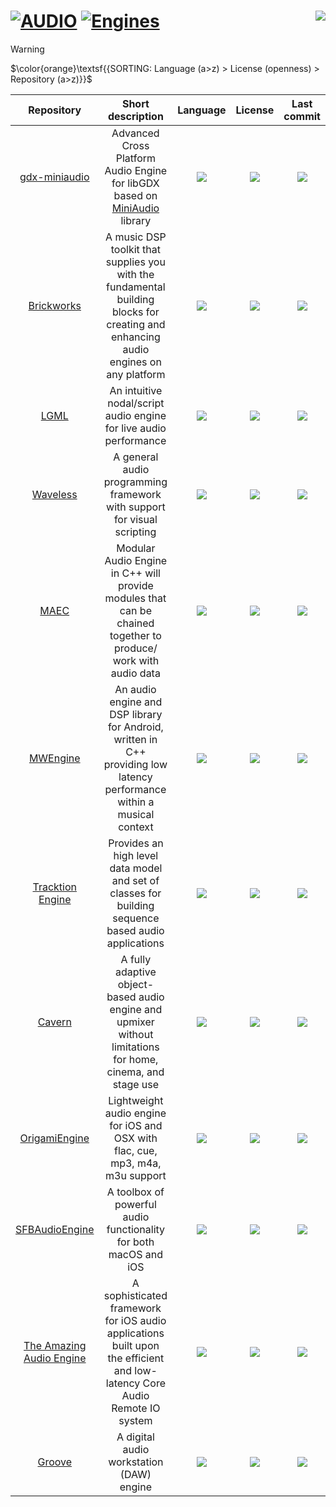# [![AUDIO](https://flat.badgen.net/badge/HyMPS/AUDIO/green?scale=1.8)](https://github.com/FORARTfe/HyMPS#- "AUDIO resources") [![Engines](https://flat.badgen.net/badge/HyMPS/Engines/blue?scale=1.8&label=)](https://github.com/FORARTfe/HyMPS#engines "Engines") <a href="https://visitorbadge.io/status?path=https%3A%2F%2Fgithub.com%2FFORARTfe%2FHyMPS%2Fblob%2Fmain%2FAudio%2FEngines.md"><img align="right" src="https://api.visitorbadge.io/api/combined?path=https%3A%2F%2Fgithub.com%2FFORARTfe%2FHyMPS%2Fblob%2Fmain%2FAudio%2FEngines.md&label=T/PV&labelColor=%23323232&countColor=%23c2ff00&style=flat-square&labelStyle=none" /></a>

> [!WARNING]
> $\color{orange}\textsf{{SORTING: Language (a>z) > License (openness) > Repository (a>z)}}$

|Repository|Short description|Language|License|Last commit|
|:-:|:-:|:-:|:-:|:-:|
|[gdx-miniaudio](https://github.com/rednblackgames/gdx-miniaudio#readme)|Advanced Cross Platform Audio Engine for libGDX based on [MiniAudio](https://miniaud.io/) library|[![](https://img.shields.io/github/languages/top/rednblackgames/gdx-miniaudio?color=pink&style=flat-square)](https://github.com/rednblackgames/gdx-miniaudio/graphs/contributors)|[![](https://flat.badgen.net/github/license/rednblackgames/gdx-miniaudio?label=)](https://github.com/rednblackgames/gdx-miniaudio/blob/master/LICENSE)|[![](https://img.shields.io/github/last-commit/rednblackgames/gdx-miniaudio?style=flat-square&label=)](https://github.com/rednblackgames/gdx-miniaudio/graphs/code-frequency)|
|[Brickworks](https://github.com/sdangelo/brickworks#readme)|A music DSP toolkit that supplies you with the fundamental building blocks for creating and enhancing audio engines on any platform|[![](https://img.shields.io/github/languages/top/sdangelo/brickworks?color=pink&style=flat-square)](https://github.com/sdangelo/brickworks/graphs/contributors)|[![](https://flat.badgen.net/github/license/sdangelo/brickworks?label=)](https://github.com/sdangelo/brickworks/blob/main/LICENSE)|[![](https://flat.badgen.net/static/status/Archived/624711?label=)](https://github.com/sdangelo/brickworks/graphs/code-frequency)|
|[LGML](https://github.com/OrganicOrchestra/LGML#readme)|An intuitive nodal/script audio engine for live audio performance|[![](https://img.shields.io/github/languages/top/OrganicOrchestra/LGML?color=pink&style=flat-square)](https://github.com/OrganicOrchestra/LGML/graphs/contributors)|[![](https://flat.badgen.net/github/license/OrganicOrchestra/LGML?style=flat-square&label=)](https://github.com/OrganicOrchestra/LGML/blob/master/LICENSE)|[![](https://img.shields.io/github/last-commit/OrganicOrchestra/LGML/master?style=flat-square&label=)](https://github.com/OrganicOrchestra/LGML/graphs/code-frequency)|
|[Waveless](https://github.com/zhangdoa/Waveless#readme)|A general audio programming framework with support for visual scripting|[![](https://img.shields.io/github/languages/top/zhangdoa/Waveless?color=pink&style=flat-square)](https://github.com/zhangdoa/Waveless/graphs/contributors)|[![](https://flat.badgen.net/github/license/zhangdoa/Waveless?label=)](https://github.com/zhangdoa/Waveless/blob/master/LICENSE.md)|[![](https://img.shields.io/github/last-commit/zhangdoa/Waveless/master?style=flat-square&label=)](https://github.com/zhangdoa/Waveless/graphs/code-frequency)|
|[MAEC](https://github.com/OwenCochell/maec#readme)|Modular Audio Engine in C++ will provide modules that can be chained together to produce/ work with audio data|[![](https://img.shields.io/github/languages/top/OwenCochell/maec?color=pink&style=flat-square)](https://github.com/OwenCochell/maec/graphs/contributors)|[![](https://flat.badgen.net/github/license/OwenCochell/maec?label=)](https://github.com/OwenCochell/maec/blob/main/LICENSE)|[![](https://img.shields.io/github/last-commit/OwenCochell/maec?style=flat-square&label=)](https://github.com/OwenCochell/maec/graphs/code-frequency)|
|[MWEngine](https://github.com/igorski/MWEngine#readme)|An audio engine and DSP library for Android, written in C++ providing low latency performance within a musical context|[![](https://img.shields.io/github/languages/top/igorski/MWEngine?color=pink&style=flat-square)](https://github.com/igorski/MWEngine/graphs/contributors)|[![](https://flat.badgen.net/github/license/igorski/MWEngine?label=)](https://github.com/igorski/MWEngine/blob/master/LICENSE)|[![](https://img.shields.io/github/last-commit/igorski/MWEngine?style=flat-square&label=)](https://github.com/igorski/MWEngine/graphs/code-frequency)|
|[Tracktion Engine](https://github.com/Tracktion/tracktion_engine#readme)|Provides an high level data model and set of classes for building sequence based audio applications|[![](https://img.shields.io/github/languages/top/Tracktion/tracktion_engine?color=pink&style=flat-square)](https://github.com/Tracktion/tracktion_engine/graphs/contributors)|[![](https://flat.badgen.net/badge/license/Other/blue?label=)](https://github.com/Tracktion/tracktion_engine/blob/develop/LICENSE.md)|[![](https://img.shields.io/github/last-commit/Tracktion/tracktion_engine?style=flat-square&label=)](https://github.com/Tracktion/tracktion_engine/graphs/code-frequency)|
|[Cavern](https://github.com/VoidXH/Cavern#readme)|A fully adaptive object-based audio engine and upmixer without limitations for home, cinema, and stage use|[![](https://img.shields.io/github/languages/top/VoidXH/Cavern?color=pink&style=flat-square)](https://github.com/VoidXH/Cavern/graphs/contributors)|[![](https://flat.badgen.net/badge/license/Other/blue?label=)](https://github.com/VoidXH/Cavern/blob/master/LICENSE.md)|[![](https://img.shields.io/github/last-commit/VoidXH/Cavern/master?style=flat-square&label=)](https://github.com/VoidXH/Cavern/graphs/code-frequency)|
|[OrigamiEngine](https://github.com/ap4y/OrigamiEngine#readme)|Lightweight audio engine for iOS and OSX with flac, cue, mp3, m4a, m3u support|[![](https://img.shields.io/github/languages/top/ap4y/OrigamiEngine?color=pink&style=flat-square)](https://github.com/ap4y/OrigamiEngine/graphs/contributors)|[![](https://flat.badgen.net/github/license/ap4y/OrigamiEngine?label=)](https://github.com/ap4y/OrigamiEngine/blob/master/LICENSE)|[![](https://flat.badgen.net/static/status/Archived/624711?label=)](https://github.com/ap4y/OrigamiEngine/graphs/code-frequency)|
|[SFBAudioEngine](https://github.com/sbooth/SFBAudioEngine#readme)|A toolbox of powerful audio functionality for both macOS and iOS|[![](https://img.shields.io/github/languages/top/sbooth/SFBAudioEngine?color=pink&style=flat-square)](https://github.com/sbooth/SFBAudioEngine/graphs/contributors)|[![](https://flat.badgen.net/github/license/sbooth/SFBAudioEngine?label=)](https://github.com/sbooth/SFBAudioEngine/blob/main/LICENSE.txt)|[![](https://img.shields.io/github/last-commit/sbooth/SFBAudioEngine?style=flat-square&label=)](https://github.com/sbooth/SFBAudioEngine/graphs/code-frequency)|
|[The Amazing Audio Engine](https://github.com/TheAmazingAudioEngine/TheAmazingAudioEngine2#readme)|A sophisticated framework for iOS audio applications built upon the efficient and low-latency Core Audio Remote IO system|[![](https://img.shields.io/github/languages/top/TheAmazingAudioEngine/TheAmazingAudioEngine2?color=pink&style=flat-square)](https://github.com/TheAmazingAudioEngine/TheAmazingAudioEngine2/graphs/contributors)|[![](https://flat.badgen.net/badge/license/Other/blue?label=)](https://github.com/TheAmazingAudioEngine/TheAmazingAudioEngine2/blob/master/License.txt)|[![](https://img.shields.io/github/last-commit/TheAmazingAudioEngine/TheAmazingAudioEngine2?style=flat-square&label=)](https://github.com/TheAmazingAudioEngine/TheAmazingAudioEngine2/graphs/code-frequency)|
|[Groove](https://github.com/sowbug/groove#readme)|A digital audio workstation (DAW) engine|[![](https://img.shields.io/github/languages/top/sowbug/groove?color=pink&style=flat-square)](https://github.com/sowbug/groove/graphs/contributors)|[![](https://flat.badgen.net/badge/license/Other/blue?label=)](https://github.com/sowbug/groove/blob/main/LICENSE.md)|[![](https://img.shields.io/github/last-commit/sowbug/groove/main?style=flat-square&label=)](https://github.com/sowbug/groove/graphs/code-frequency)|
